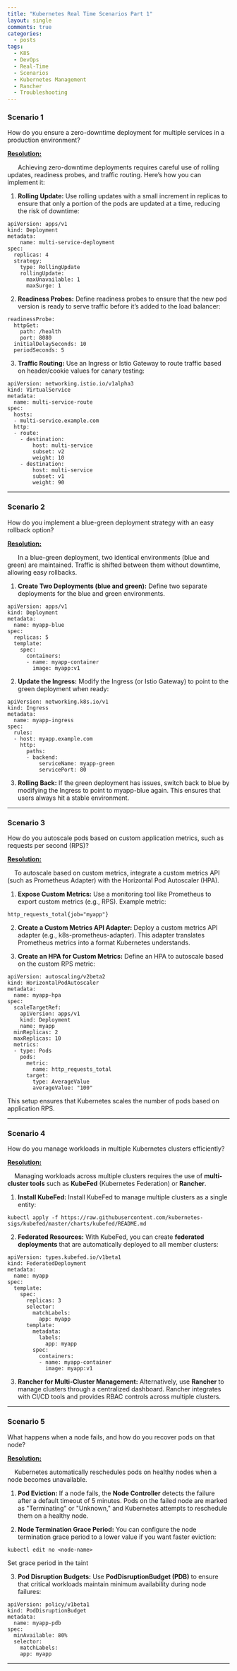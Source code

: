 ```yaml
---
title: "Kubernetes Real Time Scenarios Part 1"
layout: single
comments: true
categories:
  - posts
tags:
  - K8S
  - DevOps
  - Real-Time
  - Scenarios
  - Kubernetes Management
  - Rancher
  - Troubleshooting
---
```


### Scenario 1 

How do you ensure a zero-downtime deployment for multiple services in a production environment?

**<ins>Resolution:**

&nbsp;&nbsp;&nbsp;&nbsp;&nbsp;&nbsp;Achieving zero-downtime deployments requires careful use of rolling updates, readiness probes, and traffic routing. Here’s how you can implement it:

1. **Rolling Update:** Use rolling updates with a small increment in replicas to ensure that only a portion of the pods are updated at a time, reducing the risk of downtime:

```
apiVersion: apps/v1 
kind: Deployment 
metadata: 
    name: multi-service-deployment 
spec: 
  replicas: 4 
  strategy: 
    type: RollingUpdate 
    rollingUpdate: 
      maxUnavailable: 1 
      maxSurge: 1
```

2. **Readiness Probes:** Define readiness probes to ensure that the new pod version is ready to serve traffic before it’s added to the load balancer:

```
readinessProbe:
  httpGet:
    path: /health
    port: 8080
  initialDelaySeconds: 10
  periodSeconds: 5
```

3. **Traffic Routing:** Use an Ingress or Istio Gateway to route traffic based on header/cookie values for canary testing:

```
apiVersion: networking.istio.io/v1alpha3
kind: VirtualService
metadata:
  name: multi-service-route
spec:
  hosts:
  - multi-service.example.com
  http:
  - route:
    - destination:
        host: multi-service
        subset: v2 
        weight: 10
    - destination:
        host: multi-service
        subset: v1
        weight: 90
```

---

### Scenario 2

How do you implement a blue-green deployment strategy with an easy rollback option?

**<ins>Resolution:**

&nbsp;&nbsp;&nbsp;&nbsp;&nbsp;&nbsp;In a blue-green deployment, two identical environments (blue and green) are maintained. Traffic is shifted between them without downtime, allowing easy rollbacks.

1. **Create Two Deployments (blue and green):** Define two separate deployments for the blue and green environments.

```
apiVersion: apps/v1
kind: Deployment
metadata:
  name: myapp-blue
spec:
  replicas: 5
  template:
    spec:
      containers:
      - name: myapp-container
        image: myapp:v1
```

2. **Update the Ingress:** Modify the Ingress (or Istio Gateway) to point to the green deployment when ready:

```
apiVersion: networking.k8s.io/v1
kind: Ingress
metadata:
  name: myapp-ingress
spec:
  rules:
  - host: myapp.example.com
    http:
      paths:
      - backend:
          serviceName: myapp-green
          servicePort: 80
```

3. **Rolling Back:** If the green deployment has issues, switch back to blue by modifying the Ingress to point to myapp-blue again. This ensures that users always hit a stable environment.

---

### Scenario 3

How do you autoscale pods based on custom application metrics, such as requests per second (RPS)?

**<ins>Resolution:**

&nbsp;&nbsp;&nbsp;&nbsp;To autoscale based on custom metrics, integrate a custom metrics API (such as Prometheus Adapter) with the Horizontal Pod Autoscaler (HPA).

1. **Expose Custom Metrics:** Use a monitoring tool like Prometheus to export custom metrics (e.g., RPS). Example metric:
```
http_requests_total{job="myapp"}
```
2. **Create a Custom Metrics API Adapter:** Deploy a custom metrics API adapter (e.g., k8s-prometheus-adapter). This adapter translates Prometheus metrics into a format Kubernetes understands.

3. **Create an HPA for Custom Metrics:** Define an HPA to autoscale based on the custom RPS metric:

```
apiVersion: autoscaling/v2beta2
kind: HorizontalPodAutoscaler
metadata:
  name: myapp-hpa
spec:
  scaleTargetRef:
    apiVersion: apps/v1
    kind: Deployment
    name: myapp
  minReplicas: 2
  maxReplicas: 10
  metrics:
  - type: Pods
    pods:
      metric:
        name: http_requests_total
      target:
        type: AverageValue
        averageValue: "100"
```

This setup ensures that Kubernetes scales the number of pods based on application RPS.

---

### Scenario 4

How do you manage workloads in multiple Kubernetes clusters efficiently?

**<ins>Resolution:**

&nbsp;&nbsp;&nbsp;&nbsp;Managing workloads across multiple clusters requires the use of **multi-cluster tools** such as **KubeFed** (Kubernetes Federation) or **Rancher**.

1. **Install KubeFed:** Install KubeFed to manage multiple clusters as a single entity:
```
kubectl apply -f https://raw.githubusercontent.com/kubernetes-sigs/kubefed/master/charts/kubefed/README.md

```
2. **Federated Resources:** With KubeFed, you can create **federated deployments** that are automatically deployed to all member clusters:

```
apiVersion: types.kubefed.io/v1beta1
kind: FederatedDeployment
metadata:
  name: myapp
spec:
  template:
    spec:
      replicas: 3
      selector:
        matchLabels:
          app: myapp
      template:
        metadata:
          labels:
            app: myapp
        spec:
          containers:
          - name: myapp-container
            image: myapp:v1
```

3. **Rancher for Multi-Cluster Management:** Alternatively, use **Rancher** to manage clusters through a centralized dashboard. Rancher integrates with CI/CD tools and provides RBAC controls across multiple clusters.

---

### Scenario 5

What happens when a node fails, and how do you recover pods on that node?

**<ins>Resolution:**

&nbsp;&nbsp;&nbsp;&nbsp;Kubernetes automatically reschedules pods on healthy nodes when a node becomes unavailable.

1. **Pod Eviction:** If a node fails, the **Node Controller** detects the failure after a default timeout of 5 minutes. Pods on the failed node are marked as "Terminating" or "Unknown," and Kubernetes attempts to reschedule them on a healthy node.

2. **Node Termination Grace Period:** You can configure the node termination grace period to a lower value if you want faster eviction:
```
kubectl edit no <node-name>
```
Set grace period in the taint

3. **Pod Disruption Budgets:** Use **PodDisruptionBudget (PDB)** to ensure that critical workloads maintain minimum availability during node failures:

```
apiVersion: policy/v1beta1
kind: PodDisruptionBudget
metadata:
  name: myapp-pdb
spec:
  minAvailable: 80%
  selector:
    matchLabels:
    app: myapp
```
---
